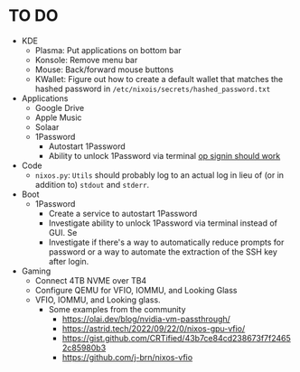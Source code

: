 # TO DO
* KDE
    * Plasma: Put applications on bottom bar
    * Konsole: Remove menu bar
    * Mouse: Back/forward mouse buttons
    * KWallet: Figure out how to create a default wallet that matches the hashed password in `/etc/nixois/secrets/hashed_password.txt`
* Applications
    * Google Drive
    * Apple Music
    * Solaar
    * 1Password
        * Autostart 1Password
        * Ability to unlock 1Password via terminal [op signin should work](https://developer.1password.com/docs/cli/sign-in-sso/)
* Code
    * `nixos.py`: `Utils` should probably log to an actual log in lieu of (or in addition to) `stdout` and `stderr`.
* Boot
    * 1Password
        * Create a service to autostart 1Password
        * Investigate ability to unlock 1Password via terminal instead of GUI. Se
        * Investigate if there's a way to automatically reduce prompts for password or a way to automate the extraction of the SSH key after login.
* Gaming
    * Connect 4TB NVME over TB4
    * Configure QEMU for VFIO, IOMMU, and Looking Glass
    * VFIO, IOMMU, and Looking glass.
        * Some examples from the community
            * https://olai.dev/blog/nvidia-vm-passthrough/
            * https://astrid.tech/2022/09/22/0/nixos-gpu-vfio/
            * https://gist.github.com/CRTified/43b7ce84cd238673f7f24652c85980b3
            * https://github.com/j-brn/nixos-vfio
